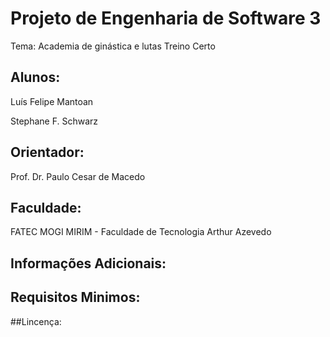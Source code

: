 # Projeto de Engenharia de Software 3

Tema: Academia de ginástica e lutas Treino Certo

## Alunos:

Luís Felipe Mantoan

Stephane F. Schwarz

## Orientador:

Prof. Dr. Paulo Cesar de Macedo

## Faculdade:

FATEC MOGI MIRIM - Faculdade de Tecnologia Arthur Azevedo

## Informações Adicionais:

## Requisitos Minimos:

##Lincença:
